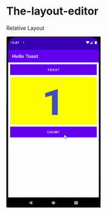 # The-layout-editor
Relative Layout

<img src = "Screenshot/RelativeLayout.gif" width = "250" height = "450">
